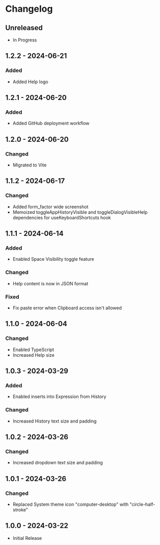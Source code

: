 # Changelog

## Unreleased

- In Progress

## 1.2.2 - 2024-06-21

### Added

- Added Help logo

## 1.2.1 - 2024-06-20

### Added

- Added GitHub deployment workflow

## 1.2.0 - 2024-06-20

### Changed

- Migrated to Vite

## 1.1.2 - 2024-06-17

### Changed

- Added form_factor wide screenshot
- Memoized toggleAppHistoryVisible and toggleDialogVisibleHelp dependencies for useKeyboardShortcuts hook

## 1.1.1 - 2024-06-14

### Added

- Enabled Space Visibility toggle feature

### Changed

- Help content is now in JSON format

### Fixed

- Fix paste error when Clipboard access isn't allowed

## 1.1.0 - 2024-06-04

### Changed

- Enabled TypeScript
- Increased Help size

## 1.0.3 - 2024-03-29

### Added

- Enabled inserts into Expression from History

### Changed

- Increased History text size and padding

## 1.0.2 - 2024-03-26

### Changed

- Increased dropdown text size and padding

## 1.0.1 - 2024-03-26

### Changed

- Replaced System theme icon "computer-desktop" with "circle-half-stroke"

## 1.0.0 - 2024-03-22

- Initial Release